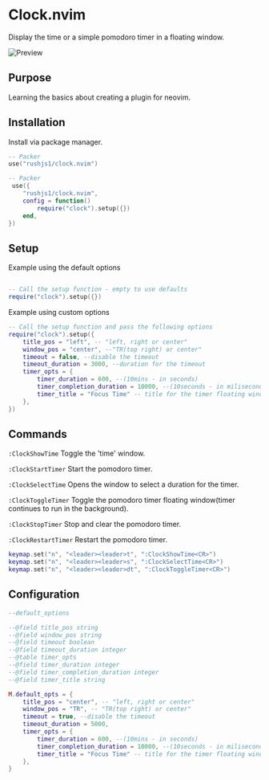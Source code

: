# Clock.nvim

Display the time or a simple pomodoro timer in a floating window.

![Preview](https://i.imgur.com/Dr09AtI.gif)

## Purpose

Learning the basics about creating a plugin for neovim.

## Installation

Install via package manager.

```lua
-- Packer
use("rushjs1/clock.nvim")
```

```lua
-- Packer
 use({
    "rushjs1/clock.nvim",
    config = function()
        require("clock").setup({})
    end,
})
```

## Setup

Example using the default options

```lua

-- Call the setup function - empty to use defaults
require("clock").setup({})
```

Example using custom options

```lua
-- Call the setup function and pass the following options
require("clock").setup({
	title_pos = "left", -- "left, right or center"
	window_pos = "center", --"TR(top right) or center"
	timeout = false, --disable the timeout
	timeout_duration = 3000, --duration for the timeout
	timer_opts = {
		timer_duration = 600, --(10mins - in seconds)
		timer_completion_duration = 10000, --(10seconds - in miliseconds)
        timer_title = "Focus Time" -- title for the timer floating window
	},
})
```

## Commands

`:ClockShowTime` Toggle the 'time' window.

`:ClockStartTimer` Start the pomodoro timer.

`:ClockSelectTime` Opens the window to select a duration for the timer.

`:ClockToggleTimer` Toggle the pomodoro timer floating window(timer continues to run in the background).

`:ClockStopTimer` Stop and clear the pomodoro timer.

`:ClockRestartTimer` Restart the pomodoro timer.

```lua
keymap.set("n", "<leader><leader>t", ":ClockShowTime<CR>")
keymap.set("n", "<leader><leader>s", ":ClockSelectTime<CR>")
keymap.set("n", "<leader><leader>dt", ":ClockToggleTimer<CR>")
```

## Configuration

```lua
--default_options

--@field title_pos string
--@field window_pos string
--@field timeout boolean
--@field timeout_duration integer
--@table timer_opts
--@field timer_duration integer
--@field timer_completion_duration integer
--@field timer_title string

M.default_opts = {
	title_pos = "center", -- "left, right or center"
	window_pos = "TR", -- "TR(top right) or center"
	timeout = true, --disable the timeout
	timeout_duration = 5000,
	timer_opts = {
		timer_duration = 600, --(10mins - in seconds)
		timer_completion_duration = 10000, --(10seconds - in miliseconds)
        timer_title = "Focus Time" -- title for the timer floating window
	},
}
```
